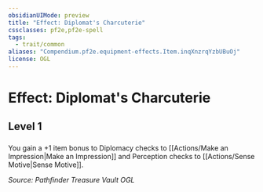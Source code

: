 ```yaml
---
obsidianUIMode: preview
title: "Effect: Diplomat's Charcuterie"
cssclasses: pf2e,pf2e-spell
tags:
  - trait/common
aliases: "Compendium.pf2e.equipment-effects.Item.inqXnzrqYzbUBuOj"
license: OGL
---
```

# Effect: Diplomat's Charcuterie
## Level 1
### 






You gain a +1 item bonus to Diplomacy checks to [[Actions/Make an Impression|Make an Impression]] and Perception checks to [[Actions/Sense Motive|Sense Motive]].

*Source: Pathfinder Treasure Vault*
*OGL*